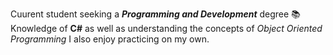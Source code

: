 Cuurent student seeking a __*Programming and Development*__ degree :books:
Knowledge of **C#** as well as understanding the concepts of _Object Oriented Programming_
I also enjoy practicing on my own.
